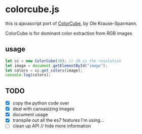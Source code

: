 # colorcube.js

this is ajavascript port of [ColorCube](https://github.com/pixelogik/ColorCube), by Ole Krause-Sparmann.

ColorCube is for dominant color extraction from RGB images

## usage

```js
let cc = new ColorCube(30); // 30 is the resolution
let image = document.getElementById("image");
let colors = cc.get_colors(image);
console.log(colors);
```

## TODO

-   [x] copy the python code over
-   [x] deal with canvasizing images
-   [x] document usage
-   [x] transpile out all the es7 features I'm using...
-   [ ] clean up API // hide more information

